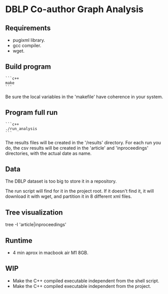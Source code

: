 # DBLP Co-author Graph Analysis

## Requirements
- pugixml library.
- gcc compiler.
- wget.

## Build program
    ```c++
    make
    ```
Be sure the local variables in the 'makefile' have coherence in your system.
## Program full run
    ```c++
    ./run_analysis
    ```
The results files will be created in the '/results' directory.
For each run you do, the csv results will be created in the 'article' and 'inproceedings' directories, with the actual date as name.
## Data
The DBLP dataset is too big to store it in a repository.

The run script will find for it in the project root. If it doesn't find it, it will download it with wget, and partition it in 8 different xml files.

## Tree visualization
tree -I 'article|inproceedings'

## Runtime
- 4 min aprox in macbook air M1 8GB.

## WIP
- Make the C++ compiled executable independent from the shell script.
- Make the C++ compiled executable independent from the project.

